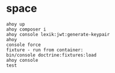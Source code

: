 # space

<code>ahoy up</code></br>
<code>ahoy composer i</code></br>
<code>ahoy console lexik:jwt:generate-keypair</code></br>
<code>ahoy console force</code></br>
<code>fixture - run from container: bin/console doctrine:fixtures:load</code></br>
<code>ahoy console test</code></br>
